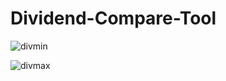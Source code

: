 # Dividend-Compare-Tool
![divmin](https://github.com/cr3992/Dividend-Compare-Tool/assets/76623223/96bb5b3d-d2a8-48f2-a112-9033e70ac4c7)

![divmax](https://github.com/cr3992/Dividend-Compare-Tool/assets/76623223/ed1090d6-13b1-4b42-8793-0be659cb3db9)

